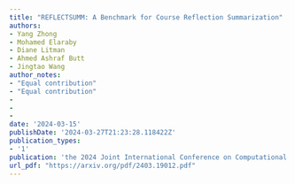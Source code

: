```yaml
---
title: "REFLECTSUMM: A Benchmark for Course Reflection Summarization"
authors:
- Yang Zhong
- Mohamed Elaraby
- Diane Litman
- Ahmed Ashraf Butt
- Jingtao Wang
author_notes:
- "Equal contribution"
- "Equal contribution"
-
-
-
date: '2024-03-15'
publishDate: '2024-03-27T21:23:28.118422Z'
publication_types:
- '1'
publication: 'the 2024 Joint International Conference on Computational Linguistics, Language Resources and Evaluation (LREC-COLING 2024)'
url_pdf: "https://arxiv.org/pdf/2403.19012.pdf"
---
```

